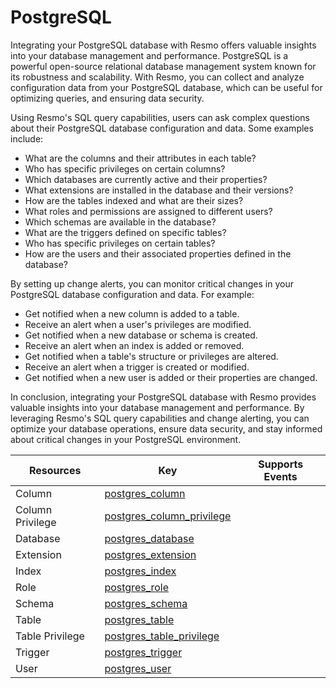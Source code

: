 PostgreSQL
==========
Integrating your PostgreSQL database with Resmo offers valuable insights into your database management and performance. PostgreSQL is a powerful open-source relational database management system known for its robustness and scalability. With Resmo, you can collect and analyze configuration data from your PostgreSQL database, which can be useful for optimizing queries, and ensuring data security.

Using Resmo's SQL query capabilities, users can ask complex questions about their PostgreSQL database configuration and data. Some examples include:

* What are the columns and their attributes in each table?
* Who has specific privileges on certain columns?
* Which databases are currently active and their properties?
* What extensions are installed in the database and their versions?
* How are the tables indexed and what are their sizes?
* What roles and permissions are assigned to different users?
* Which schemas are available in the database?
* What are the triggers defined on specific tables?
* Who has specific privileges on certain tables?
* How are the users and their associated properties defined in the database?

By setting up change alerts, you can monitor critical changes in your PostgreSQL database configuration and data. For example:

* Get notified when a new column is added to a table.
* Receive an alert when a user's privileges are modified.
* Get notified when a new database or schema is created.
* Receive an alert when an index is added or removed.
* Get notified when a table's structure or privileges are altered.
* Receive an alert when a trigger is created or modified.
* Get notified when a new user is added or their properties are changed.

In conclusion, integrating your PostgreSQL database with Resmo provides valuable insights into your database management and performance. By leveraging Resmo's SQL query capabilities and change alerting, you can optimize your database operations, ensure data security, and stay informed about critical changes in your PostgreSQL environment.

| **Resources**    | **Key**                                                       | **Supports Events** |
| ---------------- | ------------------------------------------------------------- | ------------------- |
| Column           | [postgres\_column](postgres\_column.md)                       |                     |
| Column Privilege | [postgres\_column\_privilege](postgres\_column\_privilege.md) |                     |
| Database         | [postgres\_database](postgres\_database.md)                   |                     |
| Extension        | [postgres\_extension](postgres\_extension.md)                 |                     |
| Index            | [postgres\_index](postgres\_index.md)                         |                     |
| Role             | [postgres\_role](postgres\_role.md)                           |                     |
| Schema           | [postgres\_schema](postgres\_schema.md)                       |                     |
| Table            | [postgres\_table](postgres\_table.md)                         |                     |
| Table Privilege  | [postgres\_table\_privilege](postgres\_table\_privilege.md)   |                     |
| Trigger          | [postgres\_trigger](postgres\_trigger.md)                     |                     |
| User             | [postgres\_user](postgres\_user.md)                           |                     |
